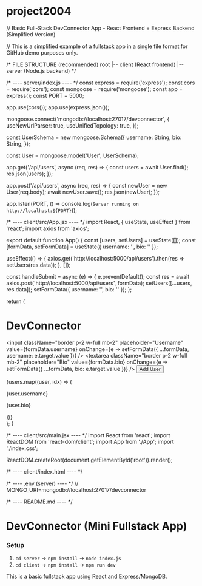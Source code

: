 # project2004
// Basic Full-Stack DevConnector App - React Frontend + Express Backend (Simplified Version)

// This is a simplified example of a fullstack app in a single file format for GitHub demo purposes only.

/* FILE STRUCTURE (recommended)
root
|-- client (React frontend)
|-- server (Node.js backend)
*/

/* ---- server/index.js ---- */
const express = require('express');
const cors = require('cors');
const mongoose = require('mongoose');
const app = express();
const PORT = 5000;

app.use(cors());
app.use(express.json());

mongoose.connect('mongodb://localhost:27017/devconnector', {
  useNewUrlParser: true,
  useUnifiedTopology: true,
});

const UserSchema = new mongoose.Schema({
  username: String,
  bio: String,
});

const User = mongoose.model('User', UserSchema);

app.get('/api/users', async (req, res) => {
  const users = await User.find();
  res.json(users);
});

app.post('/api/users', async (req, res) => {
  const newUser = new User(req.body);
  await newUser.save();
  res.json(newUser);
});

app.listen(PORT, () => console.log(`Server running on http://localhost:${PORT}`));

/* ---- client/src/App.jsx ---- */
import React, { useState, useEffect } from 'react';
import axios from 'axios';

export default function App() {
  const [users, setUsers] = useState([]);
  const [formData, setFormData] = useState({ username: '', bio: '' });

  useEffect(() => {
    axios.get('http://localhost:5000/api/users').then(res => setUsers(res.data));
  }, []);

  const handleSubmit = async (e) => {
    e.preventDefault();
    const res = await axios.post('http://localhost:5000/api/users', formData);
    setUsers([...users, res.data]);
    setFormData({ username: '', bio: '' });
  };

  return (
    <div className="p-4 max-w-xl mx-auto">
      <h1 className="text-2xl font-bold mb-4">DevConnector</h1>
      <form onSubmit={handleSubmit} className="mb-6">
        <input className="border p-2 w-full mb-2" placeholder="Username" value={formData.username} onChange={e => setFormData({ ...formData, username: e.target.value })} />
        <textarea className="border p-2 w-full mb-2" placeholder="Bio" value={formData.bio} onChange={e => setFormData({ ...formData, bio: e.target.value })} />
        <button type="submit" className="bg-blue-500 text-white px-4 py-2 rounded">Add User</button>
      </form>
      <div>
        {users.map((user, idx) => (
          <div key={idx} className="border-b py-2">
            <p className="font-semibold">{user.username}</p>
            <p>{user.bio}</p>
          </div>
        ))}
      </div>
    </div>
  );
}

/* ---- client/src/main.jsx ---- */
import React from 'react';
import ReactDOM from 'react-dom/client';
import App from './App';
import './index.css';

ReactDOM.createRoot(document.getElementById('root')).render(<App />);

/* ---- client/index.html ---- */
<!-- Add Tailwind CDN for quick setup -->
<!DOCTYPE html>
<html lang="en">
  <head>
    <meta charset="UTF-8" />
    <meta name="viewport" content="width=device-width, initial-scale=1.0" />
    <title>DevConnector</title>
    <script src="https://cdn.tailwindcss.com"></script>
  </head>
  <body>
    <div id="root"></div>
    <script type="module" src="/src/main.jsx"></script>
  </body>
</html>

/* ---- .env (server) ---- */
// MONGO_URI=mongodb://localhost:27017/devconnector

/* ---- README.md ---- */
# DevConnector (Mini Fullstack App)

### Setup
1. `cd server` → `npm install` → `node index.js`
2. `cd client` → `npm install` → `npm run dev`

This is a basic fullstack app using React and Express/MongoDB.
